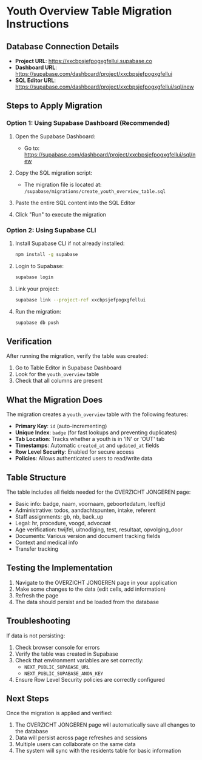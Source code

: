 # Youth Overview Table Migration Instructions

## Database Connection Details
- **Project URL**: https://xxcbpsjefpogxgfellui.supabase.co
- **Dashboard URL**: https://supabase.com/dashboard/project/xxcbpsjefpogxgfellui
- **SQL Editor URL**: https://supabase.com/dashboard/project/xxcbpsjefpogxgfellui/sql/new

## Steps to Apply Migration

### Option 1: Using Supabase Dashboard (Recommended)

1. Open the Supabase Dashboard:
   - Go to: https://supabase.com/dashboard/project/xxcbpsjefpogxgfellui/sql/new

2. Copy the SQL migration script:
   - The migration file is located at: `/supabase/migrations/create_youth_overview_table.sql`

3. Paste the entire SQL content into the SQL Editor

4. Click "Run" to execute the migration

### Option 2: Using Supabase CLI

1. Install Supabase CLI if not already installed:
   ```bash
   npm install -g supabase
   ```

2. Login to Supabase:
   ```bash
   supabase login
   ```

3. Link your project:
   ```bash
   supabase link --project-ref xxcbpsjefpogxgfellui
   ```

4. Run the migration:
   ```bash
   supabase db push
   ```

## Verification

After running the migration, verify the table was created:

1. Go to Table Editor in Supabase Dashboard
2. Look for the `youth_overview` table
3. Check that all columns are present

## What the Migration Does

The migration creates a `youth_overview` table with the following features:

- **Primary Key**: `id` (auto-incrementing)
- **Unique Index**: `badge` (for fast lookups and preventing duplicates)
- **Tab Location**: Tracks whether a youth is in 'IN' or 'OUT' tab
- **Timestamps**: Automatic `created_at` and `updated_at` fields
- **Row Level Security**: Enabled for secure access
- **Policies**: Allows authenticated users to read/write data

## Table Structure

The table includes all fields needed for the OVERZICHT JONGEREN page:
- Basic info: badge, naam, voornaam, geboortedatum, leeftijd
- Administrative: todos, aandachtspunten, intake, referent
- Staff assignments: gb, nb, back_up
- Legal: hr, procedure, voogd, advocaat
- Age verification: twijfel, uitnodiging, test, resultaat, opvolging_door
- Documents: Various version and document tracking fields
- Context and medical info
- Transfer tracking

## Testing the Implementation

1. Navigate to the OVERZICHT JONGEREN page in your application
2. Make some changes to the data (edit cells, add information)
3. Refresh the page
4. The data should persist and be loaded from the database

## Troubleshooting

If data is not persisting:

1. Check browser console for errors
2. Verify the table was created in Supabase
3. Check that environment variables are set correctly:
   - `NEXT_PUBLIC_SUPABASE_URL`
   - `NEXT_PUBLIC_SUPABASE_ANON_KEY`
4. Ensure Row Level Security policies are correctly configured

## Next Steps

Once the migration is applied and verified:

1. The OVERZICHT JONGEREN page will automatically save all changes to the database
2. Data will persist across page refreshes and sessions
3. Multiple users can collaborate on the same data
4. The system will sync with the residents table for basic information